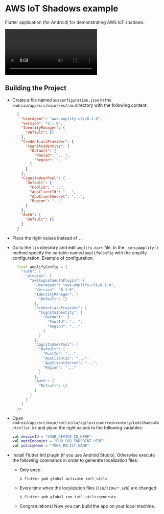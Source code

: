 # AWS IoT Shadows example

Flutter application (for Android) for demonstrating AWS IoT shadows.

![Example Video](docs/video_example.mkv)

## Building the Project
- Create a file named `awsconfiguration.json` in the `android/app/src/main/res/raw` directory with the following content:

  ```json
    {
      "UserAgent": "aws-amplify-cli/0.1.0",
      "Version": "0.1.0",
      "IdentityManager": {
        "Default": {}
      },
      "CredentialsProvider": {
        "CognitoIdentity": {
          "Default": {
            "PoolId": "...",
            "Region": "..."
          }
        }
      },
      "CognitoUserPool": {
        "Default": {
          "PoolId": "...",
          "AppClientId": "...",
          "AppClientSecret": "...",
          "Region": "..."
        }
      },
      "Auth": {
        "Default": {}
      }
    }
  ```

- Place the right values instead of `...`

- Go to the `lib` directory and edit `amplify.dart` file. In the `_setupAmplify()` method specify the
  variable named `amplifyConfig` with the amplify configuration. Example of configuration:

  ```dart
    final amplifyConfig = {
      "auth": {
        "plugins": {
          "awsCognitoAuthPlugin": {
            "UserAgent": "aws-amplify-cli/0.1.0",
            "Version": "0.1.0",
            "IdentityManager": {
              "Default": {}
            },
            "CredentialsProvider": {
              "CognitoIdentity": {
                "Default": {
                  "PoolId": "...",
                  "Region": "..."
                }
              }
            },
            "CognitoUserPool": {
              "Default": {
                "PoolId": "...",
                "AppClientId": "...",
                "AppClientSecret": "...",
                "Region": "..."
              }
            },
            "Auth": {
              "Default": {}
            }
          }
        }
      }
    };
  ```

- Open `android/app/src/main/kotlin/io/agilevision/reinventory/LedsShadowController.kt` and place the right values
  to the following variables:

  ```kotlin
  val deviceId = "YOUR_DEVICE_ID_HERE"
  val mqttEndpoint = "PUB_SUB_ENDPOINT_HERE"
  val policyName = "YOUR_POLICY_NAME"
  ```

- Install Flutter Intl plugin (if you use Android Studio). Otherwise execute the
  following commands in order to generate localization files:

  - Only once:

    ```
    $ flutter pub global activate intl_utils
    ```

  - Every time when the localization files (`lib/l10n/*.arb`) are changed:

    ```
    $ flutter pub global run intl_utils:generate
    ```

  - Congratulations! Now you can build the app on your local machine.
